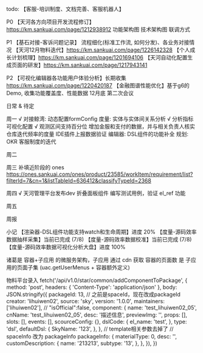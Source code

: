todo: 
  【客服-培训制度、文档完善、客服机器人】

  P0
    【天河各方向项目开发流程修订】https://km.sankuai.com/page/1212938912
      功能架构图
      技术架构图
      联调方式

  P1
    【基石对接-客诉问题记录】
      流程细化(标准工作流, 如何分发)、各业务对接情况
    【天河12月物料迭代】https://km.sankuai.com/page/1226142328
    【个人成长计划梳理】https://km.sankuai.com/page/1201694106
    【天河自动化配置生成页面的研发】https://km.sankuai.com/page/1217943141 

  P2
    【可视化编辑器各功能用户体验分析】长期收集 https://km.sankuai.com/page/1220420187
    【金融图谱性能优化】基于g6的Demo, 收集功能覆盖度、性能数据 12月底 第二次会议

  日常 & 待定

周一
  √ 对接鲸湾: 动态配置formConfig
  度量: 
    实体与实体间关系分析
    √ 分析指标可视化配置
    √ 观测区间支持百分位
      增加金服和支付的数据，并与相关负责人核实
      仓库迭代频率的度量
    IDE插件上报数据验证
  编辑器: DSL组件的功能补全
  规划: OKR
  客服制度的迭代
  

周二

周三
  补填近阶段的 ones https://ones.sankuai.com/ones/product/23585/workItem/requirement/list?filterId=7&cn=1&listTableId=636412&classifyTypeId=2368

周四
  √ 天河管理平台发布dev
  折叠面板组件
  编写测试用例，验证 el_ref 功能

周五

周报


小记
  【渲染器-DSL组件功能支持watch和生命周期】进度 20%
  【度量-源码效率数据抽样采集】当前已完成 (7/8)
  【度量-源码效率数据校准】当前已完成 (7/8) 
  【度量-源码效率数据可视化分析大盘】进度 100%

  诸葛是 容器+子应用 的微服务架构，子应用 通过 cdn 获取
  容器的页面数 是 子应用的页面子集 (uac.getUserMenus + 容器额外定义)

  物料平台录入
    fetch('/api/v1.0/star/common/addComponentToPackage', {
      method: 'post',
      headers: {
        'Content-Type': 'application/json'
      },
      body: JSON.stringify({
        packageId: 13, // 之前是spaceId，现在改成packageId
        creator: 'lihuiwen02',
        source: 'sky',
        version: '1.0.0',
        maintainers: ['lihuiwen02'],
        // "isOfficial":false,
        component: {
          name: 'test_lihuiwen02_05',
          cnName: 'test_lihuiwen02_05',
          desc: '描述信息',
          previewImg: '',
          props: [],
          slots: [],
          events: [],
          scourceConfig: {},
          dslCode: {
            el_name: 'test',
          },
          type: 'dsl',
          defaultDsl: {
            SkyName: '123',
          },
        },
        // template相关参数去掉了
        // spaceInfo 改为 packageInfo
        packageInfo: {
          materialType: 0,
          desc: '',
          customDescription: {
            name: '213213',
            subtype: '13',
          },
        },
      }),
    })


